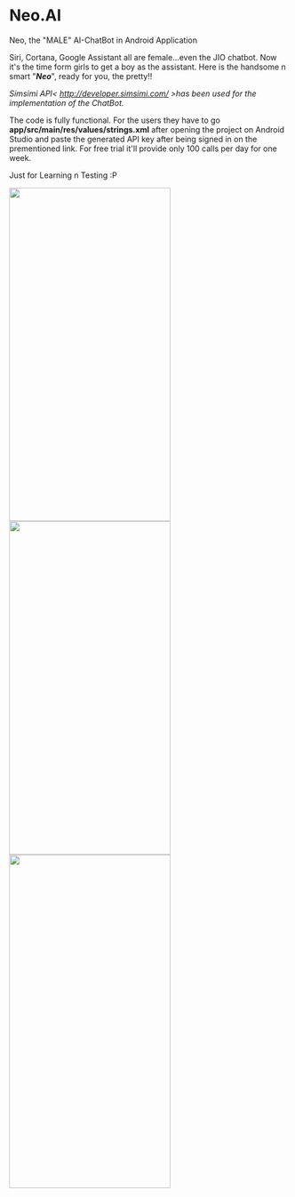 # Neo.AI
Neo, the "MALE" AI-ChatBot in Android Application 


Siri, Cortana, Google Assistant all are female...even the JIO chatbot.
Now it's the time form girls to get a boy as the assistant. Here is the handsome n smart "***Neo***", ready for you, the pretty!!

*Simsimi API< <http://developer.simsimi.com/> >has been used for the implementation of the ChatBot.*

The code is fully functional. For the users they have to go **app/src/main/res/values/strings.xml** after opening the project on Android Studio and paste the generated API key after being signed in on the prementioned link. For free trial it'll provide only 100 calls per day for one week. 

Just for Learning n Testing :P

<img src="https://i.imgur.com/p2K4I8P.png" width="290" height="600"/><img src="https://i.imgur.com/YxfVufl.png" width="290" height="600"/><img src="https://i.imgur.com/h78k9Zo.png" width="290" height="600"/>


